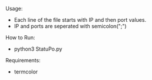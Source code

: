 Usage:
* Each line of the file starts with IP and then port values.
* IP and ports are seperated with semicolon(";")

How to Run:
* python3 StatuPo.py <name-of-the-ip-port-file>

Requirements:
* termcolor
